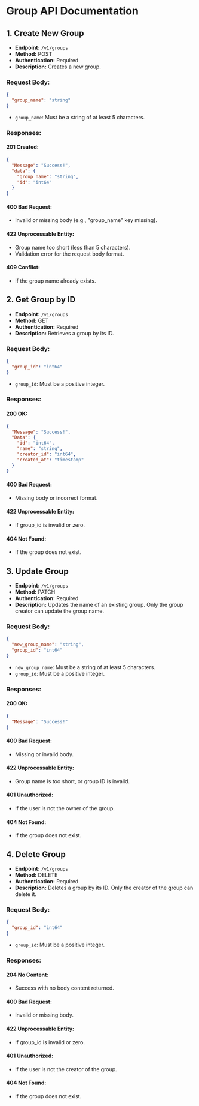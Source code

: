 # Group API Documentation

## 1. Create New Group

- **Endpoint:** `/v1/groups`
- **Method:** POST
- **Authentication:** Required
- **Description:** Creates a new group.

### Request Body:

```json
{
  "group_name": "string"
}
```

- `group_name`: Must be a string of at least 5 characters.

### Responses:

#### 201 Created:

```json
{
  "Message": "Success!",
  "data": {
    "group_name": "string",
    "id": "int64"
  }
}
```

#### 400 Bad Request:
- Invalid or missing body (e.g., "group_name" key missing).

#### 422 Unprocessable Entity:
- Group name too short (less than 5 characters).
- Validation error for the request body format.

#### 409 Conflict:
- If the group name already exists.

## 2. Get Group by ID

- **Endpoint:** `/v1/groups`
- **Method:** GET
- **Authentication:** Required
- **Description:** Retrieves a group by its ID.

### Request Body:

```json
{
  "group_id": "int64"
}
```

- `group_id`: Must be a positive integer.

### Responses:

#### 200 OK:

```json
{
  "Message": "Success!",
  "Data": {
    "id": "int64",
    "name": "string",
    "creator_id": "int64",
    "created_at": "timestamp"
  }
}
```

#### 400 Bad Request:
- Missing body or incorrect format.

#### 422 Unprocessable Entity:
- If group_id is invalid or zero.

#### 404 Not Found:
- If the group does not exist.

## 3. Update Group

- **Endpoint:** `/v1/groups`
- **Method:** PATCH
- **Authentication:** Required
- **Description:** Updates the name of an existing group. Only the group creator can update the group name.

### Request Body:

```json
{
  "new_group_name": "string",
  "group_id": "int64"
}
```

- `new_group_name`: Must be a string of at least 5 characters.
- `group_id`: Must be a positive integer.

### Responses:

#### 200 OK:

```json
{
  "Message": "Success!"
}
```

#### 400 Bad Request:
- Missing or invalid body.

#### 422 Unprocessable Entity:
- Group name is too short, or group ID is invalid.

#### 401 Unauthorized:
- If the user is not the owner of the group.

#### 404 Not Found:
- If the group does not exist.

## 4. Delete Group

- **Endpoint:** `/v1/groups`
- **Method:** DELETE
- **Authentication:** Required
- **Description:** Deletes a group by its ID. Only the creator of the group can delete it.

### Request Body:

```json
{
  "group_id": "int64"
}
```

- `group_id`: Must be a positive integer.

### Responses:

#### 204 No Content:
- Success with no body content returned.

#### 400 Bad Request:
- Invalid or missing body.

#### 422 Unprocessable Entity:
- If group_id is invalid or zero.

#### 401 Unauthorized:
- If the user is not the creator of the group.

#### 404 Not Found:
- If the group does not exist.
